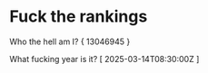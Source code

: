 # Fuck the rankings

Who the hell am I?
{ 13046945 }

What fucking year is it?
[ 2025-03-14T08:30:00Z ]
